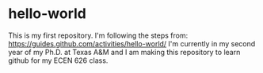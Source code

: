 # hello-world
This is my first repository. I'm following the steps from: https://guides.github.com/activities/hello-world/
I'm currently in my second year of my Ph.D. at Texas A&M and I am making this repository to learn github for my ECEN 626 class.
